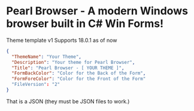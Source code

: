 # Pearl Browser - A modern Windows browser built in C# Win Forms!
Theme template v1
Supports 18.0.1 as of now
```json
{
  "ThemeName": "Your Theme",
  "Description": "Your theme for Pearl Browser",
  "Title": "Pearl Browser - [ YOUR THEME ]",
  "FormBackColor": "Color for the Back of the Form",
  "FormForeColor": "Color for the Front of the Form"
  "FileVersion": "2"
}
```
That is a JSON (they must be JSON files to work.)
